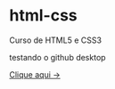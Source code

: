 # html-css
Curso de HTML5 e CSS3

testando o github desktop

<a href="portifolio\pro04\index.html">Clique aqui -></a>